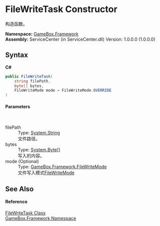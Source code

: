 # FileWriteTask Constructor 
 

构造函数。

**Namespace:**&nbsp;<a href="a8957fe6-9cc0-3a6d-cd5c-a2a246efee1e">GameBox.Framework</a><br />**Assembly:**&nbsp;ServiceCenter (in ServiceCenter.dll) Version: 1.0.0.0 (1.0.0.0)

## Syntax

**C#**<br />
``` C#
public FileWriteTask(
	string filePath,
	byte[] bytes,
	FileWriteMode mode = FileWriteMode.OVERRIDE
)
```


#### Parameters
&nbsp;<dl><dt>filePath</dt><dd>Type: <a href="http://msdn2.microsoft.com/zh-cn/library/s1wwdcbf" target="_blank">System.String</a><br />文件路径。</dd><dt>bytes</dt><dd>Type: <a href="http://msdn2.microsoft.com/zh-cn/library/yyb1w04y" target="_blank">System.Byte</a>[]<br />写入的内容。</dd><dt>mode (Optional)</dt><dd>Type: <a href="755cb1fe-201a-104f-653e-2a293dd31eb6">GameBox.Framework.FileWriteMode</a><br />文件写入模式<a href="755cb1fe-201a-104f-653e-2a293dd31eb6">FileWriteMode</a></dd></dl>

## See Also


#### Reference
<a href="a53f661a-3899-4cd5-ea3b-0e849d25039b">FileWriteTask Class</a><br /><a href="a8957fe6-9cc0-3a6d-cd5c-a2a246efee1e">GameBox.Framework Namespace</a><br />